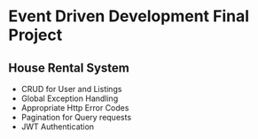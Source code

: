 # ﻿Event Driven Development Final Project
## House Rental System

- CRUD for User and Listings
- Global Exception Handling
- Appropriate Http Error Codes
- Pagination for Query requests
- JWT Authentication

